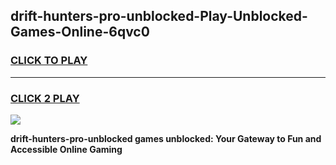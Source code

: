 
## drift-hunters-pro-unblocked-Play-Unblocked-Games-Online-6qvc0
<h3>
<a href="https://premium76.site?title=drift-hunters-pro-unblocked&ref=25A">CLICK TO PLAY</a></h3>
<hr>

<h3>
<a href="https://premium76.site?title=drift-hunters-pro-unblocked&ref=25A">CLICK 2 PLAY</a>
  
</h3>

<a href="https://premium76.site?title=drift-hunters-pro-unblocked&ref=25A"><img src="https://clearcache.store/games.png"></a>


**drift-hunters-pro-unblocked games unblocked: Your Gateway to Fun and Accessible Online Gaming**
